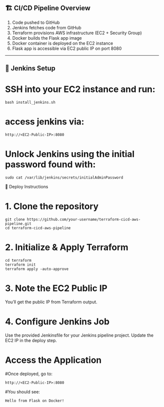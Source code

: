 ## 🏗️ CI/CD Pipeline Overview

1. Code pushed to GitHub
2. Jenkins fetches code from GitHub
3. Terraform provisions AWS infrastructure (EC2 + Security Group)
4. Docker builds the Flask app image
5. Docker container is deployed on the EC2 instance
6. Flask app is accessible via EC2 public IP on port 8080

---

## 🔧 Jenkins Setup

# SSH into your EC2 instance and run:
```
bash install_jenkins.sh
```
# access jenkins via:

```
http://<EC2-Public-IP>:8080
```

# Unlock Jenkins using the initial password found with:

```
sudo cat /var/lib/jenkins/secrets/initialAdminPassword
```

🚀 Deploy Instructions

# 1. Clone the repository

```
git clone https://github.com/your-username/terraform-cicd-aws-pipeline.git
cd terraform-cicd-aws-pipeline
```

# 2. Initialize & Apply Terraform
```
cd terraform
terraform init
terraform apply -auto-approve
```

# 3. Note the EC2 Public IP
You’ll get the public IP from Terraform output.

# 4. Configure Jenkins Job
Use the provided Jenkinsfile for your Jenkins pipeline project. Update the EC2 IP in the deploy step.

# Access the Application
#Once deployed, go to:
```
http://<EC2-Public-IP>:8080
```

#You should see:
```
Hello from Flask on Docker!
```